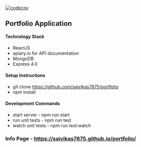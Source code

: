 [![codecov](https://codecov.io/gh/saivikas7875/portfolio/branch/master/graph/badge.svg)](https://codecov.io/gh/saivikas7875/portfolio)


##  Portfolio Application

#### Technology Stack
- ReactJS
- apiary.io for API documentation
- MongoDB
- Express 4.0

#### Setup Instructions 
- git clone https://github.com/saivikas7875/portfolio
- npm install

#### Development Commands
- start server    -  npm run start
- run unit tests   - npm run test
- watch unit tests - npm run test:watch

### Info Page - https://saivikas7875.github.io/portfolio/

